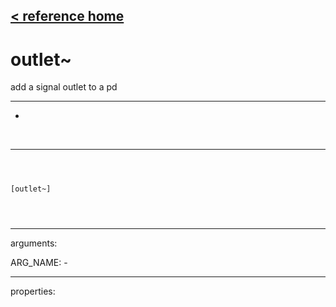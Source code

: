 [< reference home](index.html)
---

# outlet~


add a signal outlet to a pd

---

-
<br>


---


```



[outlet~]


            
```

---
arguments:

ARG_NAME: -<br>

---
properties:


